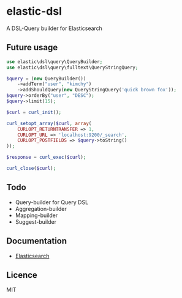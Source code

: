 # elastic-dsl 

A DSL-Query builder for Elasticsearch

## Future usage
```php
use elastic\dsl\query\QueryBuilder;
use elastic\dsl\query\fulltext\QueryStringQuery;

$query = (new QueryBuilder())
    ->addTerm("user", "kimchy")
    ->addShouldQuery(new QueryStringQuery('quick brown fox'));
$query->orderBy("user", "DESC");
$query->limit(15);

$curl = curl_init();

curl_setopt_array($curl, array(
    CURLOPT_RETURNTRANSFER => 1,
    CURLOPT_URL => 'localhost:9200/_search',
    CURLOPT_POSTFIELDS => $query->toString()
));

$response = curl_exec($curl);

curl_close($curl);
```

## Todo
 + Query-builder for Query DSL
 + Aggregation-builder
 + Mapping-builder
 + Suggest-builder

## Documentation

 + [Elasticsearch](https://www.elastic.co/guide/en/elasticsearch/reference/current/query-dsl.html)

## Licence 

MIT
